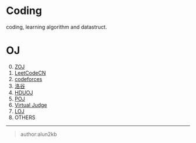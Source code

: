 # Coding
coding, learning algorithm and datastruct.

# OJ
0. [ZOJ](https://zoj.pintia.cn/)
1. [LeetCodeCN](https://leetcode-cn.com/)
2. [codeforces](http://codeforces.com/)
3. [洛谷](https://www.luogu.com.cn/)
4. [HDUOJ](http://acm.hdu.edu.cn/)
5. [POJ](http://poj.org/)
6. [Virtual Judge](https://vjudge.net/)
7. [LOJ](https://loj.ac/)
8. OTHERS

---
> author:alun2kb
